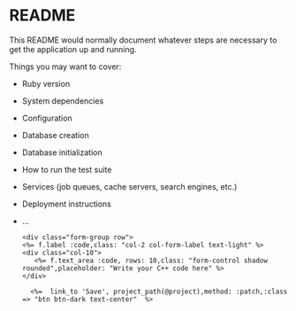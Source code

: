 # README

This README would normally document whatever steps are necessary to get the
application up and running.

Things you may want to cover:

* Ruby version

* System dependencies

* Configuration

* Database creation

* Database initialization

* How to run the test suite

* Services (job queues, cache servers, search engines, etc.)

* Deployment instructions

* ...



    <script>
        SEC_HTTPS = true;
        SEC_BASE = "compilers.widgets.sphere-engine.com";
        (function(d, s, id){ SEC = window.SEC || (window.SEC = []);
        var js, fjs = d.getElementsByTagName(s)[0];
        if (d.getElementById(id)) return; js = d.createElement(s); js.id = id;
        js.src = (SEC_HTTPS ? "https" : "http") + "://" + SEC_BASE + "/static/sdk/sdk.js";
        fjs.parentNode.insertBefore(js, fjs);
        }(document, "script", "sphere-engine-compilers-jssdk"));
        SEC.ready=function(e){"loading"!=document.readyState&&"interactive"!=document.readyState?e():window.addEventListener("load",e)};
    </script>

  <div class="sec-widget mt-4" data-widget="2adbe0da9448563569f4c6416339b355"></div>

      <div class="form-group row">
      <%= f.label :code,class: "col-2 col-form-label text-light" %>
      <div class="col-10">
         <%= f.text_area :code, rows: 10,class: "form-control shadow rounded",placeholder: "Write your C++ code here" %>
      </div>
    </div>



        <%=  link_to 'Save', project_path(@project),method: :patch,:class => "btn btn-dark text-center"  %>
